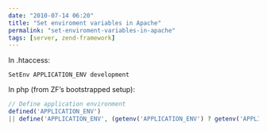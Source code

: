 ```yaml
---
date: "2010-07-14 06:20"
title: "Set enviroment variables in Apache"
permalink: "set-enviroment-variables-in-apache"
tags: [server, zend-framework]
---
```


In .htaccess:

```
SetEnv APPLICATION_ENV development
```

In php (from ZF’s bootstrapped setup):

```php
// Define application environment
defined('APPLICATION_ENV')
|| define('APPLICATION_ENV', (getenv('APPLICATION_ENV') ? getenv('APPLICATION_ENV') : 'production'));
```
